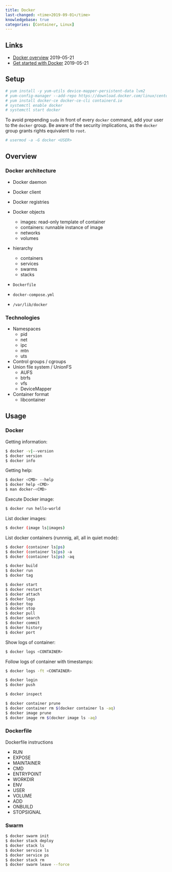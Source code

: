 ```yaml
---
title: Docker
last-changed: <time>2019-09-01</time>
knowledgebase: true
categories: [Container, Linux]
---
```

## Links

* [Docker overview](https://docs.docker.com/engine/docker-overview) <time>2019-05-21</time>
* [Get started with Docker](https://docs.docker.com/get-started) <time>2019-05-21</time>

## Setup

```sh
# yum install -y yum-utils device-mapper-persistent-data lvm2
# yum-config-manager --add-repo https://download.docker.com/linux/centos/docker-ce.repo
# yum install docker-ce docker-ce-cli containerd.io
# systemctl enable docker
# systemctl start docker
```

To avoid prepending `sudo` in front of every `docker` command, add your user to
the `docker` group. Be aware of the security implications, as the `docker`
group grants rights equivalent to `root`.

```sh
# usermod -a -G docker <USER>
```

## Overview

### Docker architecture

* Docker daemon
* Docker client
* Docker registries
* Docker objects
  - images: read-only template of container
  - containers: runnable instance of image
  - networks
  - volumes
* hierarchy
  - containers
  - services
  - swarms
  - stacks

* `Dockerfile`
* `docker-compose.yml`
* `/var/lib/docker`

### Technologies

* Namespaces
  - pid
  - net
  - ipc
  - mtn
  - uts
* Control groups / cgroups
* Union file system / UnionFS
  - AUFS
  - btrfs
  - vfs
  - DeviceMapper
* Container format
  - libcontainer

## Usage

### Docker

Getting information:

```sh
$ docker -v|--version
$ docker version
$ docker info
```

Getting help:

```sh
$ docker <CMD> --help
$ docker help <CMD>
$ man docker-<CMD>
```

Execute Docker image:

```sh
$ docker run hello-world
```

List docker images:

```sh
$ docker (image ls|images)
```

List docker containers (runnnig, all, all in quiet mode):

```sh
$ docker (container ls|ps)
$ docker (container ls|ps) -a
$ docker (container ls|ps) -aq
```

```sh
$ docker build
$ docker run
$ docker tag
```

```sh
$ docker start
$ docker restart
$ docker attach
$ docker logs
$ docker top
$ docker stop
$ docker pull
$ docker search
$ docker commit
$ docker history
$ docker port
```

Show logs of container:

```sh
$ docker logs <CONTAINER>
```

Follow logs of container with timestamps:

```sh
$ docker logs -ft <CONTAINER>
```

```sh
$ docker login
$ docker push
```

```sh
$ docker inspect
```

```sh
$ docker container prune
$ docker container rm $(docker container ls -aq)
$ docker image prune
$ docker image rm $(docker image ls -aq)
```

### Dockerfile

Dockerfile instructions

* RUN
* EXPOSE
* MAINTAINER
* CMD
* ENTRYPOINT
* WORKDIR
* ENV
* USER
* VOLUME
* ADD
* ONBUILD
* STOPSIGNAL

### Swarm

```sh
$ docker swarm init
$ docker stack deploy
$ docker stack ls
$ docker service ls
$ docker service ps
$ docker stack rm
$ docker swarm leave --force
```
